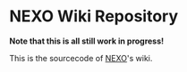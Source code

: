 NEXO Wiki Repository
===============
**Note that this is all still work in progress!**

This is the sourcecode of [NEXO](https://github.com/mopsy14/NEXO)'s wiki.
